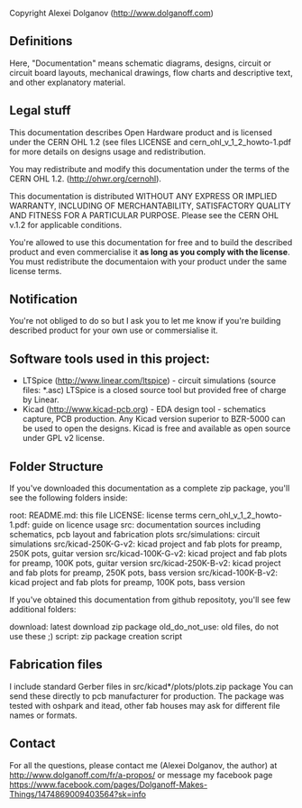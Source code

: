 Copyright Alexei Dolganov (http://www.dolganoff.com)

Definitions
-----------

Here, "Documentation" means schematic diagrams, designs, circuit or circuit
board layouts, mechanical drawings, flow charts and descriptive text,
and other explanatory material.

Legal stuff
-----------

This documentation describes Open Hardware product and is licensed under the
CERN OHL 1.2 (see files LICENSE and cern_ohl_v_1_2_howto-1.pdf for more details 
on designs usage and redistribution.

You may redistribute and modify this documentation under the terms of the
CERN OHL 1.2. (http://ohwr.org/cernohl). 

This documentation is distributed WITHOUT ANY EXPRESS OR IMPLIED WARRANTY, 
INCLUDING OF MERCHANTABILITY, SATISFACTORY QUALITY AND FITNESS FOR A 
PARTICULAR PURPOSE. Please see the CERN OHL v.1.2 for applicable conditions.

You're allowed to use this documentation for free and to build the described 
product and even commercialise it **as long as you comply with the license**.
You must redistribute the documentaion with your product under the same
license terms. 

Notification
------------

You're not obliged to do so but I ask you to let me know if you're building
described product for your own use or commersialise it. 

Software tools used in this project:
------------------------------------

* LTSpice (http://www.linear.com/ltspice) - circuit simulations 
  (source files: *.asc)
  LTSpice is a closed source tool but provided free of charge by Linear.  
* Kicad (http://www.kicad-pcb.org) - EDA design tool - schematics capture, PCB 
  production. Any Kicad version   superior to BZR-5000 can be used to open the 
  designs. Kicad is free and available as open source under GPL v2 license.

Folder Structure
----------------

If you've downloaded this documentation as a complete zip package, you'll
see the following folders inside:

root: 
  README.md: this file
  LICENSE: license terms
  cern_ohl_v_1_2_howto-1.pdf: guide on licence usage 
src:
  documentation sources including schematics, pcb layout and fabrication plots
src/simulations: 
  circuit simulations
src/kicad-250K-G-v2: 
  kicad project and fab plots for preamp, 250K pots, guitar version
src/kicad-100K-G-v2: 
  kicad project and fab plots for preamp, 100K pots, guitar version
src/kicad-250K-B-v2: 
  kicad project and fab plots for preamp, 250K pots, bass version
src/kicad-100K-B-v2: 
  kicad project and fab plots for preamp, 100K pots, bass version
  
If you've obtained this documentation from github repositoty, you'll
see few additional folders:

download:
	latest download zip package
old_do_not_use:
	old files, do not use these ;)
script:
  zip package creation script
  
Fabrication files
-----------------

I include standard Gerber files in src/kicad*/plots/plots.zip package
You can send these directly to pcb manufacturer for production. The package
was tested with oshpark and itead, other fab houses may ask for different file
names or formats.

Contact
-------

For all the questions, please contact me (Alexei Dolganov, the author) at 
http://www.dolganoff.com/fr/a-propos/ or message my facebook page
https://www.facebook.com/pages/Dolganoff-Makes-Things/1474869009403564?sk=info

